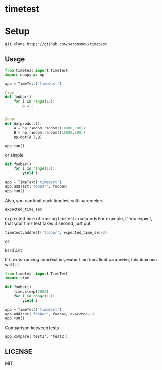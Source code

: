 # timetest


# Setup

```
git clone https://github.com/saromanov/timetest

```

## Usage

```python
from timetest import TimeTest
import numpy as np

app = TimeTest('timetest')

@app
def foobar():
    for i in range(10):
        p = i


@app
def dotproduct():
    A = np.random.random((10000,100))
    B = np.random.random((10000,100))
    np.dot(A.T,B)

app.run()
```

or simple
```python
def foobar():
    for i in range(10):
        yield i

app = TimeTest('timetest')
app.addTest('foobar', foobar)
app.run()
```

Also, you can limit each timetest with paremeters
```
expected_time_sec
```
exprected time of running timetest in seconds
For example, if you expect, that your time test takes 3 second, just put
```python
timetest.addTest('foobar', expected_time_sec=3)
```

or 
```
hardlimt
```
If time to running time test is greater than hard limit parameter, this time test will fail.

```python
from timetest import TimeTest
import time

def foobar():
    time.sleep(2000)
    for i in range(10):
        yield i

app = TimeTest('timetest')
app.addTest('foobar', foobar, expected=1)
app.run()
```

Comparison between tests
```
app.compare('test1', 'test2')
```

## LICENSE
MIT

